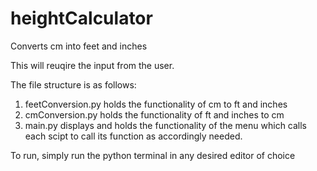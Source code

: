 # heightCalculator
Converts cm into feet and inches

This will reuqire the input from the user.

The file structure is as follows:

1. feetConversion.py holds the functionality of cm to ft and inches
2. cmConversion.py holds the functionality of ft and inches to cm
3. main.py displays and holds the functionality of the menu which calls each scipt to call its function as accordingly needed.

To run, simply run the python terminal in any desired editor of choice